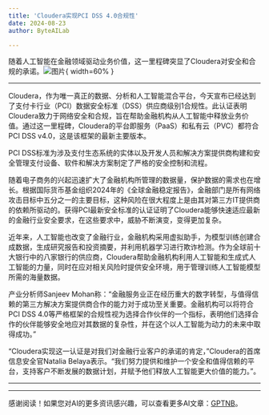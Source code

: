 ```yaml
---
title: 'Cloudera实现PCI DSS 4.0合规性'
date: 2024-08-23
author: ByteAILab

---
```


随着人工智能在金融领域驱动业务价值，这一里程碑突显了Cloudera对安全和合规的承诺。![图片](https://ai-techpark.com/wp-content/uploads/2024/08/Cloudera-Achieve-960x540.jpg){ width=60% }

---
Cloudera，作为唯一真正的数据、分析和人工智能混合平台，今天宣布已经达到了支付卡行业（PCI）数据安全标准（DSS）供应商级别1合规性。此认证表明Cloudera致力于网络安全和合规，旨在帮助金融机构从人工智能中释放业务价值。通过这一里程碑，Cloudera的平台即服务（PaaS）和私有云（PVC）都符合PCI DSS v4.0，这是该框架的最新主要版本。

PCI DSS标准为涉及支付生态系统的实体以及开发人员和解决方案提供商构建和安全管理支付设备、软件和解决方案制定了严格的安全控制和流程。

随着电子商务的兴起迅速扩大了金融机构所管理的数据量，保护数据的需求也在增长。根据国际货币基金组织2024年的《全球金融稳定报告》，金融部门是所有网络攻击目标中五分之一的主要目标，这种风险在很大程度上是由其对第三方IT提供商的依赖所驱动的。获得PCI最新安全标准的认证证明了Cloudera能够快速适应最新的金融行业安全要求，在这些要求中，威胁不断演变，变得更加复杂。

近年来，人工智能也改变了金融行业，金融机构采用虚拟助手，为模型训练创建合成数据，生成研究报告和投资摘要，并利用机器学习进行欺诈检测。作为全球前十大银行中的八家银行的供应商，Cloudera帮助金融机构利用人工智能和生成式人工智能的力量，同时在应对相关风险时提供安全环境，用于管理训练人工智能模型所需的海量数据。

产业分析师Sanjeev Mohan称：“金融服务业正在经历重大的数字转型，与值得信赖的第三方解决方案提供商合作的能力对于成功至关重要。金融机构可以将符合PCI DSS 4.0等严格框架的合规性视为选择合作伙伴的一个指标，表明他们选择合作的伙伴能够安全地应对其数据的复杂性，并在这个以人工智能为动力的未来中取得成功。”

“Cloudera实现这一认证是对我们对金融行业客户的承诺的肯定，”Cloudera的首席信息安全官Natalia Belaya表示。“我们努力提供和维护一个安全和值得信赖的平台，支持客户不断发展的数据计划，并赋予他们释放人工智能更大价值的能力。”。

---
---
感谢阅读！如果您对AI的更多资讯感兴趣，可以查看更多AI文章：[GPTNB](https://gptnb.com)。